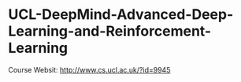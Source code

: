 # UCL-DeepMind-Advanced-Deep-Learning-and-Reinforcement-Learning
Course Websit: http://www.cs.ucl.ac.uk/?id=9945
